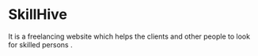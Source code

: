 # SkillHive
It is a freelancing website which helps the clients and other people to look for skilled persons .
